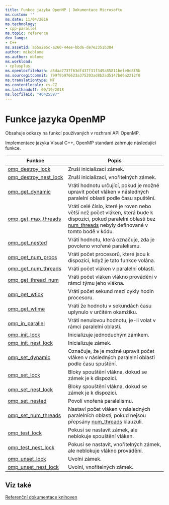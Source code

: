 ```yaml
---
title: Funkce jazyka OpenMP | Dokumentace Microsoftu
ms.custom: ''
ms.date: 11/04/2016
ms.technology:
- cpp-parallel
ms.topic: reference
dev_langs:
- C++
ms.assetid: a55a2e5c-a260-44ee-bbd6-de7e2351b384
author: mikeblome
ms.author: mblome
ms.workload:
- cplusplus
ms.openlocfilehash: a5daa7737f63df437f31f349a85811befe0c8f5b
ms.sourcegitcommit: 799f9b976623a375203ad8b2ad5147bd6a2212f0
ms.translationtype: MT
ms.contentlocale: cs-CZ
ms.lasthandoff: 09/19/2018
ms.locfileid: "46425597"
---
```

# <a name="openmp-functions"></a>Funkce jazyka OpenMP

Obsahuje odkazy na funkcí používaných v rozhraní API OpenMP.

Implementace jazyka Visual C++, OpenMP standard zahrnuje následující funkce.

|Funkce|Popis|
|--------------|-----------------|
|[omp_destroy_lock](../../../parallel/openmp/reference/omp-destroy-lock.md)|Zruší inicializaci zámek.|
|[omp_destroy_nest_lock](../../../parallel/openmp/reference/omp-destroy-nest-lock.md)|Zruší inicializaci, vnořitelných zámek.|
|[omp_get_dynamic](../../../parallel/openmp/reference/omp-get-dynamic.md)|Vrátí hodnotu určující, pokud je možné upravit počet vláken v následných paralelní oblasti podle času spuštění.|
|[omp_get_max_threads](../../../parallel/openmp/reference/omp-get-max-threads.md)|Vrátí celé číslo, které je roven nebo větší než počet vláken, která bude k dispozici, pokud paralelní oblasti bez [num_threads](../../../parallel/openmp/reference/num-threads.md) nebyly definované v tomto bodě v kódu.|
|[omp_get_nested](../../../parallel/openmp/reference/omp-get-nested.md)|Vrátí hodnotu, která označuje, zda je povoleno vnořené paralelismu.|
|[omp_get_num_procs](../../../parallel/openmp/reference/omp-get-num-procs.md)|Vrátí počet procesorů, které jsou k dispozici, když je tato funkce volána.|
|[omp_get_num_threads](../../../parallel/openmp/reference/omp-get-num-threads.md)|Vrátí počet vláken v paralelní oblasti.|
|[omp_get_thread_num](../../../parallel/openmp/reference/omp-get-thread-num.md)|Vrátí počet vláken vlákno provádění v rámci týmu jeho vlákna.|
|[omp_get_wtick](../../../parallel/openmp/reference/omp-get-wtick.md)|Vrátí počet sekund mezi cykly hodin procesoru.|
|[omp_get_wtime](../../../parallel/openmp/reference/omp-get-wtime.md)|Vrátí že hodnotu v sekundách času uplynulo v určitém okamžiku.|
|[omp_in_parallel](../../../parallel/openmp/reference/omp-in-parallel.md)|Vrátí nenulovou hodnotu, je-li volat v rámci paralelní oblasti.|
|[omp_init_lock](../../../parallel/openmp/reference/omp-init-lock.md)|Inicializuje jednoduchým zámkem.|
|[omp_init_nest_lock](../../../parallel/openmp/reference/omp-init-nest-lock.md)|Inicializuje zámek.|
|[omp_set_dynamic](../../../parallel/openmp/reference/omp-set-dynamic.md)|Označuje, že je možné upravit počet vláken v následných paralelní oblasti podle času spuštění.|
|[omp_set_lock](../../../parallel/openmp/reference/omp-set-lock.md)|Bloky spouštění vlákna, dokud se zámek je k dispozici.|
|[omp_set_nest_lock](../../../parallel/openmp/reference/omp-set-nest-lock.md)|Bloky spouštění vlákna, dokud se zámek je k dispozici.|
|[omp_set_nested](../../../parallel/openmp/reference/omp-set-nested.md)|Povolí vnořená paralelismu.|
|[omp_set_num_threads](../../../parallel/openmp/reference/omp-set-num-threads.md)|Nastaví počet vláken v následných paralelních oblastí, pokud nejsou přepsány [num_threads](../../../parallel/openmp/reference/num-threads.md) klauzuli.|
|[omp_test_lock](../../../parallel/openmp/reference/omp-test-lock.md)|Pokusí se nastavit zámek, ale neblokuje spouštění vláken.|
|[omp_test_nest_lock](../../../parallel/openmp/reference/omp-test-nest-lock.md)|Pokusí se nastavit, vnořitelných zámek, ale neblokuje vlákno provádění.|
|[omp_unset_lock](../../../parallel/openmp/reference/omp-unset-lock.md)|Uvolní zámek.|
|[omp_unset_nest_lock](../../../parallel/openmp/reference/omp-unset-nest-lock.md)|Uvolní, vnořitelných zámek.|

## <a name="see-also"></a>Viz také

[Referenční dokumentace knihoven](../../../parallel/openmp/reference/openmp-library-reference.md)